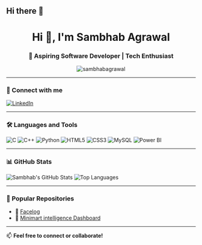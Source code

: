 ## Hi there 👋
<h1 align="center">Hi 👋, I'm Sambhab Agrawal</h1>
<h3 align="center">🚀 Aspiring Software Developer | Tech Enthusiast</h3>

<p align="center">
  <img src="https://komarev.com/ghpvc/?username=sambhabagrawal&label=Profile%20views&color=0e75b6&style=flat" alt="sambhabagrawal" />
</p>


---

### 🔗 Connect with me

[![LinkedIn](https://img.shields.io/badge/-LinkedIn-blue?style=flat-square&logo=linkedin&logoColor=white)](www.linkedin.com/in/sambhab-agrawal-25199b24a)

---

### 🛠️ Languages and Tools

![C](https://img.shields.io/badge/C-00599C?style=flat-square&logo=c&logoColor=white)
![C++](https://img.shields.io/badge/C++-00599C?style=flat-square&logo=c%2B%2B&logoColor=white)
![Python](https://img.shields.io/badge/Python-3776AB?style=flat-square&logo=python&logoColor=white)
![HTML5](https://img.shields.io/badge/HTML5-E34F26?style=flat-square&logo=html5&logoColor=white)
![CSS3](https://img.shields.io/badge/CSS3-1572B6?style=flat-square&logo=css3&logoColor=white)
![MySQL](https://img.shields.io/badge/MySQL-00000F?style=flat-square&logo=mysql&logoColor=white)
![Power BI](https://img.shields.io/badge/Power%20BI-F2C811?style=flat-square&logo=powerbi&logoColor=black)

---

### 📊 GitHub Stats

![Sambhab's GitHub Stats](https://github-readme-stats.vercel.app/api?username=sambhab18&show_icons=true&theme=dark)
![Top Languages](https://github-readme-stats.vercel.app/api/top-langs/?username=sambhab18&layout=compact&theme=dark)

---

### 📂 Popular Repositories

- 🔹 [Facelog](https://github.com/sambhab18/Your-Repo-Name)
- 🔹 [Minimart intelligence Dashboard](https://github.com/sambhab18/Another-Project)

---

📫 **Feel free to connect or collaborate!**


<!--
**sambhabagrawal/sambhabagrawal** is a ✨ _special_ ✨ repository because its `README.md` (this file) appears on your GitHub profile.

Here are some ideas to get you started:

- 🔭 I’m currently working on ...
- 🌱 I’m currently learning ...
- 👯 I’m looking to collaborate on ...
- 🤔 I’m looking for help with ...
- 💬 Ask me about ...
- 📫 How to reach me: ...
- 😄 Pronouns: ...
- ⚡ Fun fact: ...
-->

